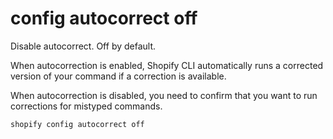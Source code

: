 # config autocorrect off

Disable autocorrect. Off by default.

  When autocorrection is enabled, Shopify CLI automatically runs a corrected version of your command if a correction is available.

  When autocorrection is disabled, you need to confirm that you want to run corrections for mistyped commands.


```bash
shopify config autocorrect off
```

